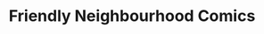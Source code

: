 ---
title: "Friendly Neighbourhood Comics"
url: /newport/friendly-neighbourhood-comics/
shop: collector
---